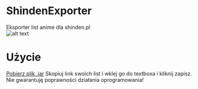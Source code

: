 # ShindenExporter
Eksporter list anime dla shinden.pl\
![alt text](https://i.imgur.com/a9xZaM8.png)
# Użycie
[Pobierz plik .jar](https://github.com/matiserv/ShindenExporter/releases/download/ALPHA-1.0.0/shindenExporter.jar)
Skopiuj link swoich list i wklej go do textboxa i kliknij zapisz.\
Nie gwarantuję poprawności działania oprogramowania!
